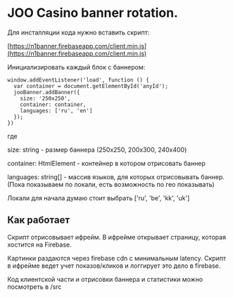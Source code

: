 # JOO Casino banner rotation.

Для инсталляции кода нужно вставить скрипт:

[https://n1banner.firebaseapp.com/client.min.js](https://n1banner.firebaseapp.com/client.min.js)

Инициализировать каждый блок с баннером:

```
window.addEventListener('load', function () {
  var container = document.getElementById('anyId');
  jooBanner.addBanner({
    size: '250x250',
    container: container,
    languages: ['ru', 'en']
  });
})
```
где

size: string - размер баннера (250х250, 200x300, 240x400)

container: HtmlElement - контейнер в котором отрисовать баннер

languages: string[] - массив языков, для которых отрисовывать баннер. (Пока показываем по локали, есть возможность по гео показывать)

Локали для начала думаю стоит выбрать ['ru', 'be', 'kk', 'uk']

## Как работает

Скрипт отрисовывает ифрейм. В ифрейме открывает страницу, которая хостится на Firebase.

Картинки раздаются через firebase cdn с минимальным latency. Скрипт в ифрейме ведет учет показов/кликов и логгирует это дело в firebase.

Код клиентской части и отрисовки баннера и статистики можно посмотреть в /src

